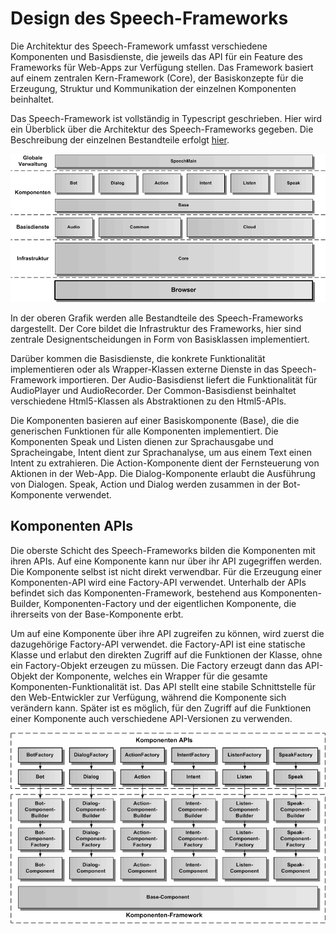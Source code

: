 # Design des Speech-Frameworks


Die Architektur des Speech-Framework umfasst verschiedene Komponenten und Basisdienste, die jeweils das API für ein Feature des Frameworks für Web-Apps zur Verfügung stellen. Das Framework basiert auf einem zentralen Kern-Framework (Core), der Basiskonzepte für die Erzeugung, Struktur und Kommunikation der einzelnen Komponenten beinhaltet.

Das Speech-Framework ist vollständig in Typescript geschrieben. Hier wird ein Überblick über die Architektur des Speech-Frameworks gegeben. Die Beschreibung der einzelnen Bestandteile erfolgt [hier](./../framework/Framework.md). 

![Framework-Architektur](Design-1.gif)

In der oberen Grafik werden alle Bestandteile des Speech-Frameworks dargestellt. Der Core bildet die Infrastruktur des Frameworks, hier sind zentrale Designentscheidungen in Form von Basisklassen implementiert. 

Darüber kommen die Basisdienste, die konkrete Funktionalität implementieren oder als Wrapper-Klassen externe Dienste in das Speech-Framework importieren. Der Audio-Basisdienst liefert die Funktionalität für AudioPlayer und AudioRecorder. Der Common-Basisdienst beinhaltet verschiedene Html5-Klassen als Abstraktionen zu den Html5-APIs. 

Die Komponenten basieren auf einer Basiskomponente (Base), die die generischen Funktionen für alle Komponenten implementiert. Die Komponenten Speak und Listen dienen zur Sprachausgabe und Spracheingabe, Intent dient zur Sprachanalyse, um aus einem Text einen Intent zu extrahieren. Die Action-Komponente dient der Fernsteuerung von Aktionen in der Web-App. Die Dialog-Komponente erlaubt die Ausführung von Dialogen. Speak, Action und Dialog werden zusammen in der Bot-Komponente verwendet.


## Komponenten APIs

Die oberste Schicht des Speech-Frameworks bilden die Komponenten mit ihren APIs. Auf eine Komponente kann nur über ihr API zugegriffen werden. Die Komponente selbst ist nicht direkt verwendbar. 
Für die Erzeugung einer Komponenten-API wird eine Factory-API verwendet. Unterhalb der APIs befindet sich das Komponenten-Framework, bestehend aus Komponenten-Builder, Komponenten-Factory und der eigentlichen Komponente, die ihrerseits von der Base-Komponente erbt. 

Um auf eine Komponente über ihre API zugreifen zu können, wird zuerst die dazugehörige Factory-API verwendet. die Factory-API ist eine statische Klasse und erlabut den direkten Zugriff auf die Funktionen der Klasse, ohne ein Factory-Objekt erzeugen zu müssen. Die Factory erzeugt dann das API-Objekt der Komponente, welches ein Wrapper für die gesamte Komponenten-Funktionalität ist. Das API stellt eine stabile Schnittstelle für den Web-Entwickler zur Verfügung, während die Komponente sich verändern kann. Später ist es möglich, für den Zugriff auf die Funktionen einer Komponente auch verschiedene API-Versionen zu verwenden.

![API-Architektur](Design-2.gif)



